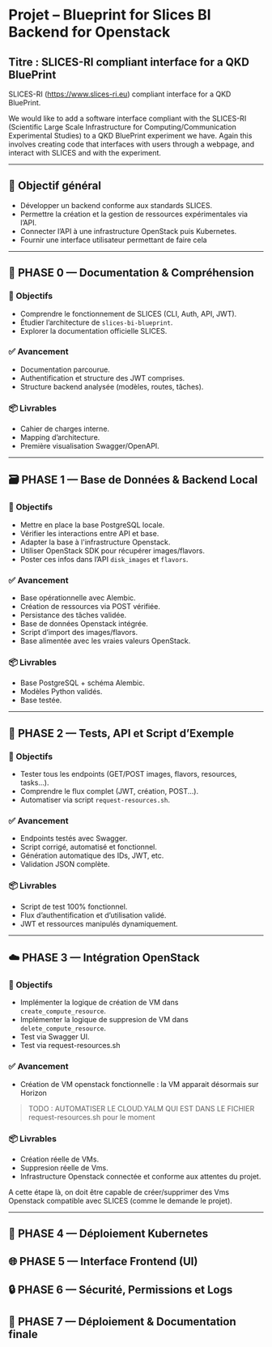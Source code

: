 # Projet – Blueprint for Slices BI Backend for Openstack

## Titre : **SLICES-RI compliant interface for a QKD BluePrint**

SLICES-RI (https://www.slices-ri.eu) compliant interface for a QKD BluePrint.

We would like to add a software interface compliant with the SLICES-RI (Scientific Large Scale Infrastructure for Computing/Communication Experimental Studies) to a QKD BluePrint experiment we have.  Again this involves creating code that interfaces with users through a webpage, and interact with SLICES and with the experiment.

---

## 🎯 Objectif général

- Développer un backend conforme aux standards SLICES.
- Permettre la création et la gestion de ressources expérimentales via l’API.
- Connecter l’API à une infrastructure OpenStack puis Kubernetes.
- Fournir une interface utilisateur permettant de faire cela
---

## 📘 PHASE 0 — Documentation & Compréhension

### 🎯 Objectifs
- Comprendre le fonctionnement de SLICES (CLI, Auth, API, JWT).
- Étudier l’architecture de `slices-bi-blueprint`.
- Explorer la documentation officielle SLICES.

### ✅ Avancement
- Documentation parcourue.
- Authentification et structure des JWT comprises.
- Structure backend analysée (modèles, routes, tâches).

### 📦 Livrables
- Cahier de charges interne.
- Mapping d’architecture.
- Première visualisation Swagger/OpenAPI.

---

## 🗃️ PHASE 1 — Base de Données & Backend Local

### 🎯 Objectifs
- Mettre en place la base PostgreSQL locale.
- Vérifier les interactions entre API et base.
- Adapter la base à l'infrastructure Openstack.
- Utiliser OpenStack SDK pour récupérer images/flavors.
- Poster ces infos dans l’API `disk_images` et `flavors`.

### ✅ Avancement
- Base opérationnelle avec Alembic.
- Création de ressources via POST vérifiée.
- Persistance des tâches validée.
- Base de données Openstack intégrée.
- Script d’import des images/flavors.
- Base alimentée avec les vraies valeurs OpenStack.

### 📦 Livrables
- Base PostgreSQL + schéma Alembic.
- Modèles Python validés.
- Base testée.

---

## 🧪 PHASE 2 — Tests, API et Script d’Exemple

### 🎯 Objectifs
- Tester tous les endpoints (GET/POST images, flavors, resources, tasks...).
- Comprendre le flux complet (JWT, création, POST...).
- Automatiser via script `request-resources.sh`.

### ✅ Avancement
- Endpoints testés avec Swagger.
- Script corrigé, automatisé et fonctionnel.
- Génération automatique des IDs, JWT, etc.
- Validation JSON complète.

### 📦 Livrables
- Script de test 100% fonctionnel.
- Flux d’authentification et d’utilisation validé.
- JWT et ressources manipulés dynamiquement.

---

## ☁️ PHASE 3 — Intégration OpenStack

### 🎯 Objectifs
- Implémenter la logique de création de VM dans `create_compute_resource`.
- Implémenter la logique de suppresion de VM dans `delete_compute_resource`.
- Test via Swagger UI.
- Test via request-resources.sh

### ✅ Avancement
- Création de VM openstack fonctionnelle : la VM apparait désormais sur Horizon
> TODO : AUTOMATISER LE CLOUD.YALM QUI EST DANS LE FICHIER request-resources.sh pour le moment


### 📦 Livrables
- Création réelle de VMs.
- Suppresion réelle de Vms.
- Infrastructure Openstack connectée et conforme aux attentes du projet.

A cette étape là, on doit être capable de créer/supprimer des Vms Openstack compatible avec SLICES (comme le demande le projet).

---

## 🐳 PHASE 4 — Déploiement Kubernetes

## 🌐 PHASE 5 — Interface Frontend (UI)

## 🔒 PHASE 6 — Sécurité, Permissions et Logs

## 🚀 PHASE 7 — Déploiement & Documentation finale

